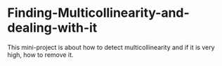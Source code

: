# Finding-Multicollinearity-and-dealing-with-it
This mini-project is about how to detect multicollinearity and if it is very high, how to remove it.
